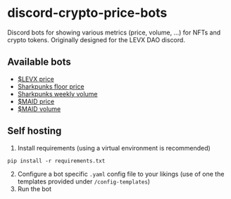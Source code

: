 # discord-crypto-price-bots
Discord bots for showing various metrics (price, volume, ...) for NFTs and crypto tokens. Originally designed for the LEVX DAO discord.

## Available bots
* [$LEVX price](https://discord.com/api/oauth2/authorize?client_id=912733687647469590&permissions=0&scope=bot)
* [Sharkpunks floor price](https://discord.com/api/oauth2/authorize?client_id=913133731185831936&permissions=0&scope=bot)
* [Sharkpunks weekly volume](https://discord.com/api/oauth2/authorize?client_id=913382428880568331&permissions=0&scope=bot)
* [$MAID price](https://discord.com/api/oauth2/authorize?client_id=913383753592750100&permissions=0&scope=bot)
* [$MAID volume](https://discord.com/api/oauth2/authorize?client_id=913421371466457099&permissions=0&scope=bot)
## Self hosting
1) Install requirements (using a virtual environment is recommended)
```
pip install -r requirements.txt
```
2) Configure a bot specific `.yaml` config file to your likings (use of one the templates provided under `/config-templates`)
3) Run the bot
